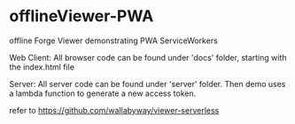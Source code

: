 # offlineViewer-PWA
offline Forge Viewer demonstrating PWA ServiceWorkers


Web Client:
All browser code can be found under 'docs' folder, starting with the index.html file


Server:
All server code can be found under 'server' folder.  Then demo uses a lambda function to generate a new access token.


refer to https://github.com/wallabyway/viewer-serverless
